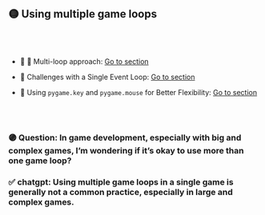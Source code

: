 ## 🟡 Using multiple game loops

<br>
<br>


- 👾 🌈 Multi-loop approach: [Go to section](#_)

- 🧶 Challenges with a Single Event Loop: [Go to section](#single_event_loop_)

- 🧶 Using `pygame.key` and `pygame.mouse` for Better Flexibility: [Go to section](#pygame_key_and_pygame_mouse_)


<br>
<br>


### 🟣 Question: In game development, especially with big and complex games, I’m wondering if it’s okay to use more than one game loop?

### ✅ chatgpt: Using multiple game loops in a single game is generally not a common practice, especially in large and complex games.
